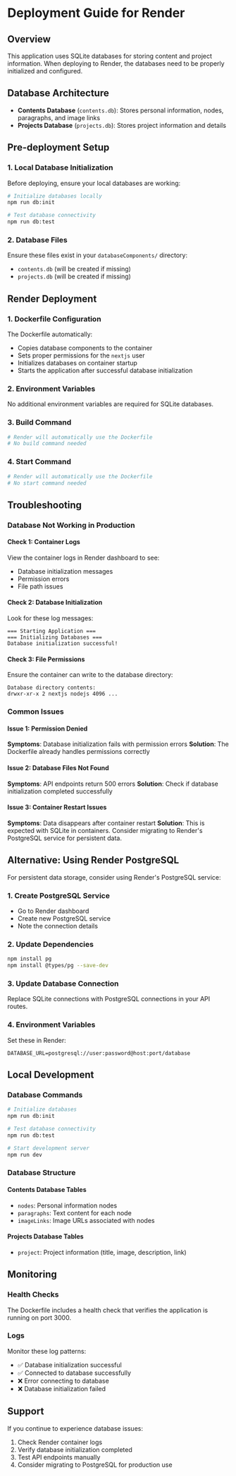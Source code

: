 # Deployment Guide for Render

## Overview

This application uses SQLite databases for storing content and project information. When deploying to Render, the databases need to be properly initialized and configured.

## Database Architecture

- **Contents Database** (`contents.db`): Stores personal information, nodes, paragraphs, and image links
- **Projects Database** (`projects.db`): Stores project information and details

## Pre-deployment Setup

### 1. Local Database Initialization

Before deploying, ensure your local databases are working:

```bash
# Initialize databases locally
npm run db:init

# Test database connectivity
npm run db:test
```

### 2. Database Files

Ensure these files exist in your `databaseComponents/` directory:
- `contents.db` (will be created if missing)
- `projects.db` (will be created if missing)

## Render Deployment

### 1. Dockerfile Configuration

The Dockerfile automatically:
- Copies database components to the container
- Sets proper permissions for the `nextjs` user
- Initializes databases on container startup
- Starts the application after successful database initialization

### 2. Environment Variables

No additional environment variables are required for SQLite databases.

### 3. Build Command

```bash
# Render will automatically use the Dockerfile
# No build command needed
```

### 4. Start Command

```bash
# Render will automatically use the Dockerfile
# No start command needed
```

## Troubleshooting

### Database Not Working in Production

#### Check 1: Container Logs
View the container logs in Render dashboard to see:
- Database initialization messages
- Permission errors
- File path issues

#### Check 2: Database Initialization
Look for these log messages:
```
=== Starting Application ===
=== Initializing Databases ===
Database initialization successful!
```

#### Check 3: File Permissions
Ensure the container can write to the database directory:
```
Database directory contents:
drwxr-xr-x 2 nextjs nodejs 4096 ...
```

### Common Issues

#### Issue 1: Permission Denied
**Symptoms**: Database initialization fails with permission errors
**Solution**: The Dockerfile already handles permissions correctly

#### Issue 2: Database Files Not Found
**Symptoms**: API endpoints return 500 errors
**Solution**: Check if database initialization completed successfully

#### Issue 3: Container Restart Issues
**Symptoms**: Data disappears after container restart
**Solution**: This is expected with SQLite in containers. Consider migrating to Render's PostgreSQL service for persistent data.

## Alternative: Using Render PostgreSQL

For persistent data storage, consider using Render's PostgreSQL service:

### 1. Create PostgreSQL Service
- Go to Render dashboard
- Create new PostgreSQL service
- Note the connection details

### 2. Update Dependencies
```bash
npm install pg
npm install @types/pg --save-dev
```

### 3. Update Database Connection
Replace SQLite connections with PostgreSQL connections in your API routes.

### 4. Environment Variables
Set these in Render:
```
DATABASE_URL=postgresql://user:password@host:port/database
```

## Local Development

### Database Commands

```bash
# Initialize databases
npm run db:init

# Test database connectivity
npm run db:test

# Start development server
npm run dev
```

### Database Structure

#### Contents Database Tables
- `nodes`: Personal information nodes
- `paragraphs`: Text content for each node
- `imageLinks`: Image URLs associated with nodes

#### Projects Database Tables
- `project`: Project information (title, image, description, link)

## Monitoring

### Health Checks
The Dockerfile includes a health check that verifies the application is running on port 3000.

### Logs
Monitor these log patterns:
- ✅ Database initialization successful
- ✅ Connected to database successfully
- ❌ Error connecting to database
- ❌ Database initialization failed

## Support

If you continue to experience database issues:

1. Check Render container logs
2. Verify database initialization completed
3. Test API endpoints manually
4. Consider migrating to PostgreSQL for production use

